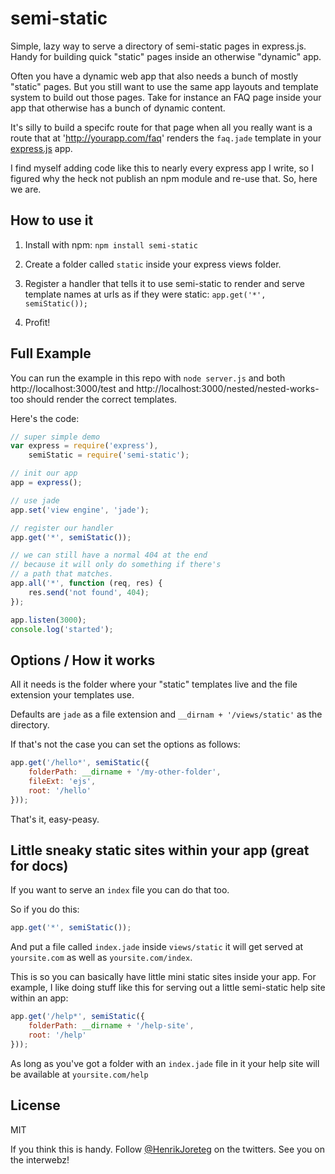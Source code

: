 # semi-static

Simple, lazy way to serve a directory of semi-static pages in express.js. Handy for building quick "static" pages inside an otherwise "dynamic" app.

Often you have a dynamic web app that also needs a bunch of mostly "static" pages. But you still want to use the same app layouts and template system to build out those pages. Take for instance an FAQ page inside your app that otherwise has a bunch of dynamic content. 

It's silly to build a specifc route for that page when all you really want is a route that at 'http://yourapp.com/faq' renders the `faq.jade` template in your [express.js](http://expressjs.com/) app.

I find myself adding code like this to nearly every express app I write, so I figured why the heck not publish an npm module and re-use that. So, here we are.

## How to use it

1. Install with npm: 
    `npm install semi-static`

2. Create a folder called `static` inside your express views folder.

3. Register a handler that tells it to use semi-static to render and serve template names at urls as if they were static:
    `app.get('*', semiStatic());`

4. Profit!

## Full Example

You can run the example in this repo with `node server.js` and both http://localhost:3000/test and http://localhost:3000/nested/nested-works-too should render the correct templates.

Here's the code:

```js
// super simple demo
var express = require('express'),
    semiStatic = require('semi-static');

// init our app
app = express();

// use jade
app.set('view engine', 'jade');

// register our handler
app.get('*', semiStatic());

// we can still have a normal 404 at the end
// because it will only do something if there's
// a path that matches.
app.all('*', function (req, res) {
    res.send('not found', 404);
});

app.listen(3000);
console.log('started');
```

## Options / How it works

All it needs is the folder where your "static" templates live and the file extension your templates use.

Defaults are `jade` as a file extension and `__dirnam + '/views/static'` as the directory.

If that's not the case you can set the options as follows:

```js
app.get('/hello*', semiStatic({
    folderPath: __dirname + '/my-other-folder',
    fileExt: 'ejs',
    root: '/hello'
}));
```

That's it, easy-peasy.

## Little sneaky static sites within your app (great for docs)

If you want to serve an `index` file you can do that too.

So if you do this:

```js
app.get('*', semiStatic());
```

And put a file called `index.jade` inside `views/static` it will get served at `yoursite.com` as well as `yoursite.com/index`.

This is so you can basically have little mini static sites inside your app. For example, I like doing stuff like this for serving out a little semi-static help site within an app:

```js
app.get('/help*', semiStatic({
    folderPath: __dirname + '/help-site',
    root: '/help'
}));
```

As long as you've got a folder with an `index.jade` file in it your help site will be available at `yoursite.com/help`

## License

MIT


If you think this is handy. Follow [@HenrikJoreteg](https://twitter.com/henrikjoreteg) on the twitters. See you on the interwebz!
